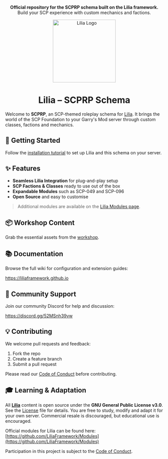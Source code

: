 <p align="center">
  <b>Official repository for the SCPRP schema built on the Lilia framework.</b><br/>
  Build your SCP experience with custom mechanics and factions.
</p>

<p align="center">
  <img src="https://github.com/LiliaFramework/Lilia/blob/main/logo.png?raw=true" alt="Lilia Logo" width="200" />
</p>

<h1 align="center">Lilia – SCPRP Schema</h1>

Welcome to **SCPRP**, an SCP-themed roleplay schema for [Lilia](https://github.com/LiliaFramework/Lilia). It brings the world of the SCP Foundation to your Garry's Mod server through custom classes, factions and mechanics.

## 🚀 Getting Started

Follow the [installation tutorial](https://liliaframework.github.io/information/installing_the_gamemode/) to set up Lilia and this schema on your server.

## ✨ Features

- **Seamless Lilia Integration** for plug-and-play setup
- **SCP Factions & Classes** ready to use out of the box
- **Expandable Modules** such as SCP-049 and SCP-096
- **Open Source** and easy to customise

> Additional modules are available on the [Lilia Modules page](https://liliaframework.github.io/Modules/).

## 📦 Workshop Content

Grab the essential assets from the [workshop](https://steamcommunity.com/sharedfiles/filedetails/?id=3451663506).

## 📚 Documentation

Browse the full wiki for configuration and extension guides:

https://liliaframework.github.io

## 💬 Community Support

Join our community Discord for help and discussion:

https://discord.gg/52MSnh39vw

## 💡 Contributing

We welcome pull requests and feedback:

1. Fork the repo
2. Create a feature branch
3. Submit a pull request

Please read our [Code of Conduct](Code_Of_Conduct.md) before contributing.

## 🎓 Learning & Adaptation

All [**Lilia**](https://github.com/LiliaFramework/Lilia) content is open source under the **GNU General Public License v3.0**. See the [License](./License) file for details. You are free to study, modify and adapt it for your own server. Commercial resale is discouraged, but educational use is encouraged.

Official modules for Lilia can be found here: [https://github.com/LiliaFramework/Modules](https://github.com/LiliaFramework/Modules)

Participation in this project is subject to the [Code of Conduct](./Code_Of_Conduct.md).

